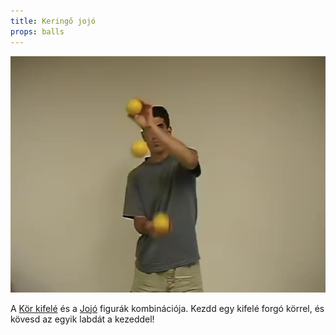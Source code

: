 ```yaml
---
title: Keringő jojó
props: balls
---
```


![Keringő jojó](/site/videos/poster/yo-yoorbit.jpg)

A [Kör kifelé](/site/hu/kor-kifele/README.md) és a [Jojó](/site/hu/jojo/README.md) figurák kombinációja. Kezdd egy kifelé forgó körrel, és kövesd az egyik labdát a kezeddel!


